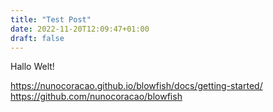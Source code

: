 ```yaml
---
title: "Test Post"
date: 2022-11-20T12:09:47+01:00
draft: false
---
```

Hallo Welt!

https://nunocoracao.github.io/blowfish/docs/getting-started/
https://github.com/nunocoracao/blowfish